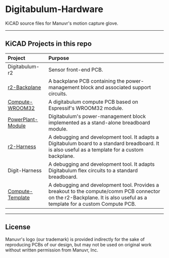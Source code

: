 # Digitabulum-Hardware
KiCAD source files for Manuvr's motion capture glove.

------------------------

## KiCAD Projects in this repo


Project | Purpose
:-----|:------
Digitabulum-r2 | Sensor front-end PCB.
[r2-Backplane](r2-Backplane) | A backplane PCB containing the power-management block and associated support circuits.
[Compute-WROOM32](Compute-WROOM32) | A digitabulum compute PCB based on Espressif's WROOM32 module.
[PowerPlant-Module](PowerPlant-Module) | Digitabulum's power-management block implemented as a stand-alone breadboard module.
[r2-Harness](r2-Harness) | A debugging and development tool. It adapts a Digitabulum board to a standard breadboard. It is also useful as a template for a custom backplane.
Digit-Harness | A debugging and development tool. It adapts Digitabulum flex circuits to a standard breadboard.
[Compute-Template](Compute-Template) | A debugging and development tool. Provides a breakout to the compute/comm PCB connector on the r2-Backplane. It is also useful as a template for a custom Compute PCB.


------------------------

## License

Manuvr's logo (our trademark) is provided indirectly for the sake of reproducing PCBs of our design, but may not be used on original work without written permission from Manuvr, Inc.
